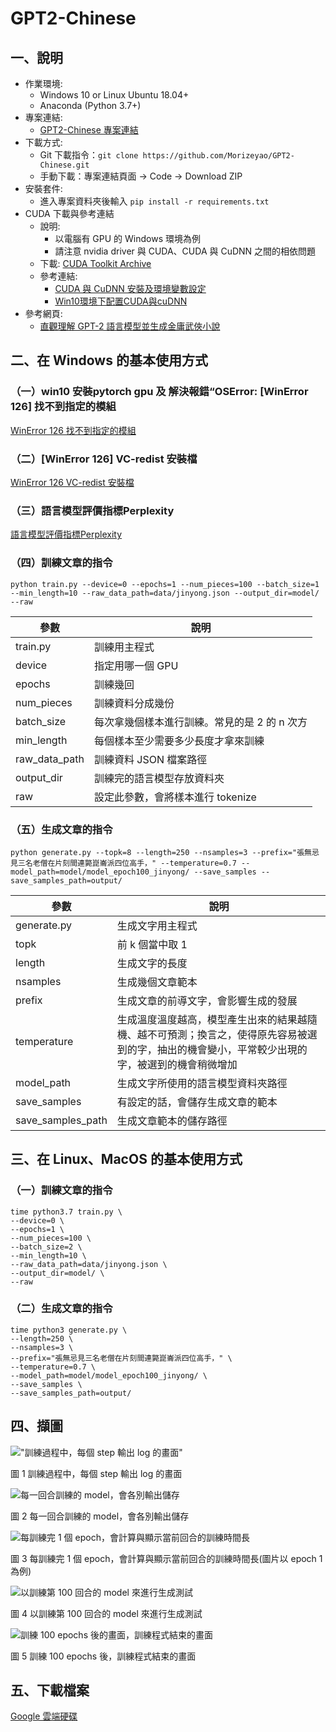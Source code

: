 # GPT2-Chinese
## 一、說明
- 作業環境:
  - Windows 10 or Linux Ubuntu 18.04+
  - Anaconda (Python 3.7+)
- 專案連結:
  - [GPT2-Chinese 專案連結](https://github.com/Morizeyao/GPT2-Chinese "GPT2-Chinese 專案連結")
- 下載方式:
  - Git 下載指令：```git clone https://github.com/Morizeyao/GPT2-Chinese.git```
  - 手動下載：專案連結頁面 -> Code -> Download ZIP
- 安裝套件:
  - 進入專案資料夾後輸入 ```pip install -r requirements.txt```
- CUDA 下載與參考連結
  - 說明:
    - 以電腦有 GPU 的 Windows 環境為例
    - 請注意 nvidia driver 與 CUDA、CUDA 與 CuDNN 之間的相依問題
  - 下載: [CUDA Toolkit Archive](https://developer.nvidia.com/cuda-toolkit-archive "CUDA Toolkit Archive") 
  - 參考連結: 
    - [CUDA 與 CuDNN 安裝及環境變數設定](https://qqmanlin.medium.com/cuda-%E8%88%87-cudnn-%E5%AE%89%E8%A3%9D-e982d92162af "CUDA 與 CuDNN 安裝及環境變數設定")
    - [Win10環境下配置CUDA與cuDNN](https://dotblogs.com.tw/CYLcode/2018/09/20/163005 "Win10環境下配置CUDA與cuDNN")
- 參考網頁:
  - [直觀理解 GPT-2 語言模型並生成金庸武俠小說](https://leemeng.tw/gpt2-language-model-generate-chinese-jing-yong-novels.html "直觀理解 GPT-2 語言模型並生成金庸武俠小說")

## 二、在 Windows 的基本使用方式

### （一）win10 安裝pytorch gpu 及 解決報錯“OSError: [WinError 126] 找不到指定的模組
[WinError 126 找不到指定的模組](https://www.mdeditor.tw/pl/pndo/zh-tw "WinError 126 找不到指定的模組")

### （二）[WinError 126] VC-redist 安裝檔
[WinError 126 VC-redist 安裝檔](https://download.visualstudio.microsoft.com/download/pr/89a3b9df-4a09-492e-8474-8f92c115c51d/B1A32C71A6B7D5978904FB223763263EA5A7EB23B2C44A0D60E90D234AD99178/VC_redist.x64.exe "WinError 126 VC-redist 安裝檔")

### （三）語言模型評價指標Perplexity
[語言模型評價指標Perplexity](https://blog.csdn.net/index20001/article/details/78884646 "語言模型評價指標Perplexity")

### （四）訓練文章的指令
```
python train.py --device=0 --epochs=1 --num_pieces=100 --batch_size=1 --min_length=10 --raw_data_path=data/jinyong.json --output_dir=model/ --raw 
```
| 參數 | 說明 |
| ------ | ------ |
| train.py | 訓練用主程式 |
| device | 指定用哪一個 GPU |
| epochs | 訓練幾回 |
| num_pieces | 訓練資料分成幾份 |
| batch_size | 每次拿幾個樣本進行訓練。常見的是 2 的 n 次方 |
| min_length | 每個樣本至少需要多少長度才拿來訓練 |
| raw_data_path | 訓練資料 JSON 檔案路徑 |
| output_dir | 訓練完的語言模型存放資料夾 |
| raw | 設定此參數，會將樣本進行 tokenize |

### （五）生成文章的指令
```
python generate.py --topk=8 --length=250 --nsamples=3 --prefix="張無忌見三名老僧在片刻間連斃崑崙派四位高手，" --temperature=0.7 --model_path=model/model_epoch100_jinyong/ --save_samples --save_samples_path=output/
```
| 參數 | 說明 |
| ------ | ------ |
| generate.py | 生成文字用主程式 |
| topk | 前 k 個當中取 1 |
| length | 生成文字的長度 |
| nsamples | 生成幾個文章範本 |
| prefix | 生成文章的前導文字，會影響生成的發展 |
| temperature | 生成溫度溫度越高，模型產生出來的結果越隨機、越不可預測；換言之，使得原先容易被選到的字，抽出的機會變小，平常較少出現的字，被選到的機會稍微增加 |
| model_path | 生成文字所使用的語言模型資料夾路徑 |
| save_samples | 有設定的話，會儲存生成文章的範本 |
| save_samples_path | 生成文章範本的儲存路徑 |

## 三、在 Linux、MacOS 的基本使用方式

### （一）訓練文章的指令
```
time python3.7 train.py \
--device=0 \
--epochs=1 \
--num_pieces=100 \
--batch_size=2 \
--min_length=10 \
--raw_data_path=data/jinyong.json \
--output_dir=model/ \
--raw 
```

### （二）生成文章的指令
```
time python3 generate.py \
--length=250 \
--nsamples=3 \
--prefix="張無忌見三名老僧在片刻間連斃崑崙派四位高手，" \
--temperature=0.7 \
--model_path=model/model_epoch100_jinyong/ \
--save_samples \
--save_samples_path=output/
```

## 四、擷圖
!["訓練過程中，每個 step 輸出 log 的畫面"](https://i.imgur.com/nIh2b7b.png "訓練過程中，每個 step 輸出 log 的畫面")

圖 1 訓練過程中，每個 step 輸出 log 的畫面

![每一回合訓練的 model，會各別輸出儲存](https://i.imgur.com/dUOe9ZI.png "每一回合訓練的 model，會各別輸出儲存")

圖 2 每一回合訓練的 model，會各別輸出儲存

![每訓練完 1 個 epoch，會計算與顯示當前回合的訓練時間長](https://i.imgur.com/apTVmn6.png "每訓練完 1 個 epoch，會計算與顯示當前回合的訓練時間長")

圖 3 每訓練完 1 個 epoch，會計算與顯示當前回合的訓練時間長(圖片以 epoch 1 為例)

![以訓練第 100 回合的 model 來進行生成測試](https://i.imgur.com/0Rq0oK5.png "以訓練第 100 回合的 model 來進行生成測試")

圖 4 以訓練第 100 回合的 model 來進行生成測試

![訓練 100 epochs 後的畫面，訓練程式結束的畫面](https://i.imgur.com/NEx0J0H.png "訓練 100 epochs 後的畫面，訓練程式結束的畫面")

圖 5 訓練 100 epochs 後，訓練程式結束的畫面

## 五、下載檔案
[Google 雲端硬碟](https://drive.google.com/drive/folders/1EmqZsb3Lp_M7ftSiKVgHC6xIiWQVmDBe?usp=sharing "Google 雲端硬碟")
